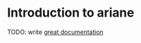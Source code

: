 # Introduction to ariane

TODO: write [great documentation](http://jacobian.org/writing/great-documentation/what-to-write/)
